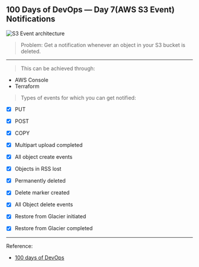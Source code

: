 100 Days of DevOps — Day 7(AWS S3 Event) Notifications
---

![S3 Event architecture](https://miro.medium.com/v2/resize:fit:828/format:webp/1*cg5pjr3WhjaeRnDQymQcnQ.png)

>Problem: Get a notification whenever an object in your S3 bucket is deleted.
***

>This can be achieved through:

- AWS Console
- Terraform

>Types of events for which you can get notified:
* [x] PUT
* [x] POST
* [x] COPY
* [x] Multipart upload completed
* [x] All object create events
* [x] Objects in RSS lost 

* [x] Permanently deleted
* [x] Delete marker created
* [x] All Object delete events
* [x] Restore from Glacier initiated
* [x] Restore from Glacier completed

***

Reference:

- [100 days of DevOps](https://devopslearning.medium.com/100-days-of-devops-day-7-aws-s3-event-cf64c6699ca1)


